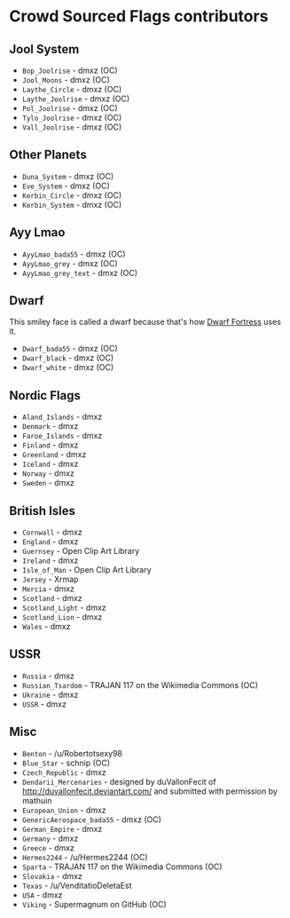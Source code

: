Crowd Sourced Flags contributors
====

Jool System
----

- `Bop_Joolrise` - dmxz (OC)
- `Jool_Moons` - dmxz (OC)
- `Laythe_Circle` - dmxz (OC)
- `Laythe_Joolrise` - dmxz (OC)
- `Pol_Joolrise` - dmxz (OC)
- `Tylo_Joolrise` - dmxz (OC)
- `Vall_Joolrise` - dmxz (OC)

Other Planets
----

- `Duna_System` - dmxz (OC)
- `Eve_System` - dmxz (OC)
- `Kerbin_Circle` - dmxz (OC)
- `Kerbin_System` - dmxz (OC)

Ayy Lmao
----

- `AyyLmao_bada55` - dmxz (OC)
- `AyyLmao_grey` - dmxz (OC)
- `AyyLmao_grey_text` - dmxz (OC)

Dwarf
----

This smiley face is called a dwarf because that's how [Dwarf Fortress](http://bay12games.com/dwarves/) uses it.

- `Dwarf_bada55` - dmxz (OC)
- `Dwarf_black` - dmxz (OC)
- `Dwarf_white` - dmxz (OC)

Nordic Flags
----

- `Aland_Islands` - dmxz
- `Denmark` - dmxz
- `Faroe_Islands` - dmxz
- `Finland` - dmxz
- `Greenland` - dmxz
- `Iceland` - dmxz
- `Norway` - dmxz
- `Sweden` - dmxz

British Isles
----

- `Cornwall` - dmxz
- `England` - dmxz
- `Guernsey` - Open Clip Art Library
- `Ireland` - dmxz
- `Isle_of_Man` - Open Clip Art Library
- `Jersey` - Xrmap
- `Mercia` - dmxz
- `Scotland` - dmxz
- `Scotland_Light` - dmxz
- `Scotland_Lion` - dmxz
- `Wales` - dmxz

USSR
----

- `Russia` - dmxz
- `Russian_Tsardom` - TRAJAN 117 on the Wikimedia Commons (OC)
- `Ukraine` - dmxz
- `USSR` - dmxz

Misc
----

- `Benton` - /u/Robertotsexy98
- `Blue_Star` - schnip (OC)
- `Czech_Republic` - dmxz
- `Dendarii_Mercenaries` - designed by duVallonFecit of http://duvallonfecit.deviantart.com/ and submitted with permission by mathuin
- `European_Union` - dmxz
- `GenericAerospace_bada55` - dmxz (OC)
- `German_Empire` - dmxz
- `Germany` - dmxz
- `Greece` - dmxz
- `Hermes2244` - /u/Hermes2244 (OC)
- `Sparta` - TRAJAN 117 on the Wikimedia Commons (OC)
- `Slovakia` - dmxz
- `Texas` - /u/VenditatioDeletaEst
- `USA` - dmxz
- `Viking` - Supermagnum on GitHub (OC)

